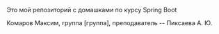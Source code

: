 Это мой репозиторий с домашками по курсу Spring Boot 

Комаров Максим, группа [группа], преподаватель -- Пиксаева А. Ю.


